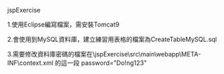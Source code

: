 jspExercise

1.使用Eclipse編寫檔案，需安裝Tomcat9

2.會使用到MySQL資料庫，建立練習用表格的檔案為CreateTableMySQL.sql

3.需要修改資料庫密碼的檔案在\jspExercise\src\main\webapp\META-INF\context.xml
	的這一段 password="Do!ng123"
